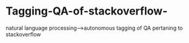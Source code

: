 # Tagging-QA-of-stackoverflow-
natural language processing-->autonomous tagging of QA pertaning to stackoverflow
